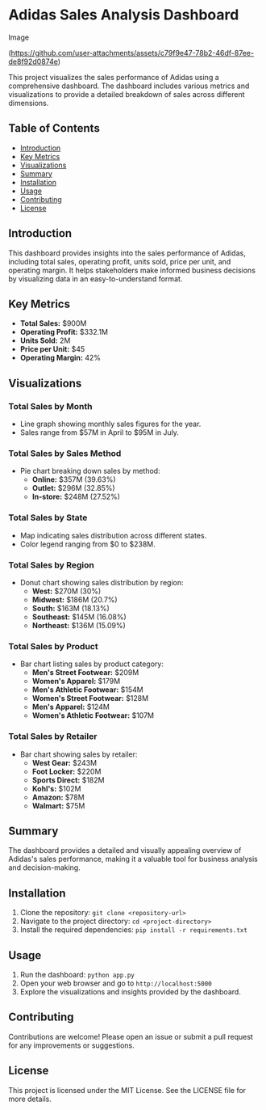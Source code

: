 # Adidas Sales Analysis Dashboard


Image

(https://github.com/user-attachments/assets/c79f9e47-78b2-46df-87ee-de8f92d0874e) 

This project visualizes the sales performance of Adidas using a comprehensive dashboard. The dashboard includes various metrics and visualizations to provide a detailed breakdown of sales across different dimensions.

## Table of Contents
- [Introduction](#introduction)
- [Key Metrics](#key-metrics)
- [Visualizations](#visualizations)
- [Summary](#summary)
- [Installation](#installation)
- [Usage](#usage)
- [Contributing](#contributing)
- [License](#license)

## Introduction
This dashboard provides insights into the sales performance of Adidas, including total sales, operating profit, units sold, price per unit, and operating margin. It helps stakeholders make informed business decisions by visualizing data in an easy-to-understand format.

## Key Metrics
- **Total Sales:** $900M
- **Operating Profit:** $332.1M
- **Units Sold:** 2M
- **Price per Unit:** $45
- **Operating Margin:** 42%

## Visualizations
### Total Sales by Month
- Line graph showing monthly sales figures for the year.
- Sales range from $57M in April to $95M in July.

### Total Sales by Sales Method
- Pie chart breaking down sales by method:
  - **Online:** $357M (39.63%)
  - **Outlet:** $296M (32.85%)
  - **In-store:** $248M (27.52%)

### Total Sales by State
- Map indicating sales distribution across different states.
- Color legend ranging from $0 to $238M.

### Total Sales by Region
- Donut chart showing sales distribution by region:
  - **West:** $270M (30%)
  - **Midwest:** $186M (20.7%)
  - **South:** $163M (18.13%)
  - **Southeast:** $145M (16.08%)
  - **Northeast:** $136M (15.09%)

### Total Sales by Product
- Bar chart listing sales by product category:
  - **Men's Street Footwear:** $209M
  - **Women's Apparel:** $179M
  - **Men's Athletic Footwear:** $154M
  - **Women's Street Footwear:** $128M
  - **Men's Apparel:** $124M
  - **Women's Athletic Footwear:** $107M

### Total Sales by Retailer
- Bar chart showing sales by retailer:
  - **West Gear:** $243M
  - **Foot Locker:** $220M
  - **Sports Direct:** $182M
  - **Kohl's:** $102M
  - **Amazon:** $78M
  - **Walmart:** $75M

## Summary
The dashboard provides a detailed and visually appealing overview of Adidas's sales performance, making it a valuable tool for business analysis and decision-making.

## Installation
1. Clone the repository: `git clone <repository-url>`
2. Navigate to the project directory: `cd <project-directory>`
3. Install the required dependencies: `pip install -r requirements.txt`

## Usage
1. Run the dashboard: `python app.py`
2. Open your web browser and go to `http://localhost:5000`
3. Explore the visualizations and insights provided by the dashboard.

## Contributing
Contributions are welcome! Please open an issue or submit a pull request for any improvements or suggestions.

## License
This project is licensed under the MIT License. See the LICENSE file for more details.

